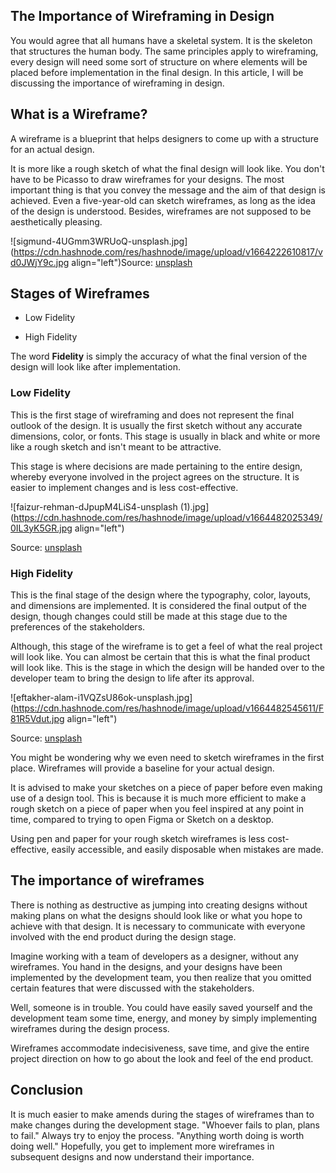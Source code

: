 ## The Importance of Wireframing in Design

You would agree that all humans have a skeletal system. It is the skeleton that structures the human body. The same principles apply to wireframing, every design will need some sort of structure on where elements will be placed before implementation in the final design. In this article, I will be discussing the importance of wireframing in design.

## What is a Wireframe?
A wireframe is a blueprint that helps designers to come up with a structure for an actual design. 

It is more like a rough sketch of what the final design will look like. You don't have to be Picasso to draw wireframes for your designs. The most important thing is that you convey the message and the aim of that design is achieved. Even a five-year-old can sketch wireframes, as long as the idea of the design is understood. Besides, wireframes are not supposed to be aesthetically pleasing. 


 ![sigmund-4UGmm3WRUoQ-unsplash.jpg](https://cdn.hashnode.com/res/hashnode/image/upload/v1664222610817/vd0JWjY9c.jpg align="left")Source: [unsplash](https://unsplash.com/photos/4UGmm3WRUoQ)


## Stages of Wireframes

- Low Fidelity

- High Fidelity

The word **Fidelity** is simply the accuracy of what the final version of the design will look like after implementation. 

### Low Fidelity
This is the first stage of wireframing and does not represent the final outlook of the design. It is usually the first sketch without any accurate dimensions, color, or fonts. This stage is usually in black and white or more like a rough sketch and isn't meant to be attractive.

This stage is where decisions are made pertaining to the entire design, whereby everyone involved in the project agrees on the structure. It is easier to implement changes and is less cost-effective.

![faizur-rehman-dJpupM4LiS4-unsplash (1).jpg](https://cdn.hashnode.com/res/hashnode/image/upload/v1664482025349/0IL3yK5GR.jpg align="left")

Source: [unsplash](https://unsplash.com/photos/dJpupM4LiS4)





### High Fidelity
This is the final stage of the design where the typography, color, layouts, and dimensions are implemented. It is considered the final output of the design, though changes could still be made at this stage due to the preferences of the stakeholders. 

Although, this stage of the wireframe is to get a feel of what the real project will look like. You can almost be certain that this is what the final product will look like. This is the stage in which the design will be handed over to the developer team to bring the design to life after its approval.

 
![eftakher-alam-i1VQZsU86ok-unsplash.jpg](https://cdn.hashnode.com/res/hashnode/image/upload/v1664482545611/F81R5Vdut.jpg align="left")

Source: [unsplash](https://unsplash.com/photos/i1VQZsU86ok)



You might be wondering why we even need to sketch wireframes in the first place. Wireframes will provide a baseline for your actual design. 

It is advised to make your sketches on a piece of paper before even making use of a design tool. This is because it is much more efficient to make a rough sketch on a piece of paper when you feel inspired at any point in time, compared to trying to open Figma or Sketch on a desktop.

Using pen and paper for your rough sketch wireframes is less cost-effective, easily accessible, and easily disposable when mistakes are made.

## The importance of wireframes
There is nothing as destructive as jumping into creating designs without making plans on what the designs should look like or what you hope to achieve with that design. It is necessary to communicate with everyone involved with the end product during the design stage.

Imagine working with a team of developers as a designer, without any wireframes. You hand in the designs, and your designs have been implemented by the development team, you then realize that you omitted certain features that were discussed with the stakeholders. 

Well, someone is in trouble. You could have easily saved yourself and the development team some time, energy, and money by simply implementing wireframes during the design process. 

Wireframes accommodate indecisiveness, save time, and give the entire project direction on how to go about the look and feel of the end product. 

## Conclusion
It is much easier to make amends during the stages of wireframes than to make changes during the development stage. "Whoever fails to plan, plans to fail." Always try to enjoy the process. "Anything worth doing is worth doing well." Hopefully, you get to implement more wireframes in subsequent designs and now understand their importance.







    